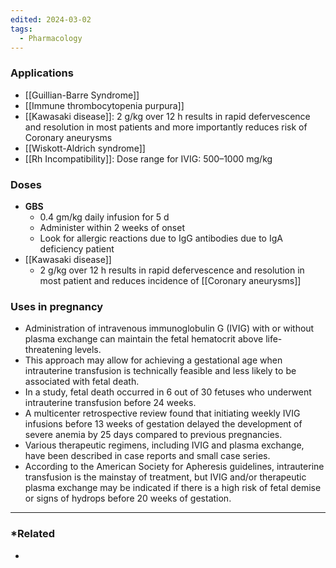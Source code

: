 ```yaml
---
edited: 2024-03-02
tags:
  - Pharmacology
---
```


### Applications
- [[Guillian-Barre Syndrome]]
- [[Immune thrombocytopenia purpura]]
- [[Kawasaki disease]]: 2 g/kg over 12 h results in rapid defervescence and resolution in most patients and more importantly reduces risk of Coronary aneurysms 
- [[Wiskott-Aldrich syndrome]]
- [[Rh Incompatibility]]: Dose range for IVIG: 500–1000 mg/kg 

### Doses
- **GBS**
	- 0.4 gm/kg daily infusion for 5 d
	- Administer within 2 weeks of onset
	- Look for allergic reactions due to IgG antibodies due to IgA deficiency patient 
- [[Kawasaki disease]]
	- 2 g/kg over 12 h results in rapid defervescence and resolution in most patient and reduces incidence of [[Coronary aneurysms]] 
### Uses in pregnancy
- Administration of intravenous immunoglobulin G (IVIG) with or without plasma exchange can maintain the fetal hematocrit above life-threatening levels.
- This approach may allow for achieving a gestational age when intrauterine transfusion is technically feasible and less likely to be associated with fetal death.
- In a study, fetal death occurred in 6 out of 30 fetuses who underwent intrauterine transfusion before 24 weeks.
- A multicenter retrospective review found that initiating weekly IVIG infusions before 13 weeks of gestation delayed the development of severe anemia by 25 days compared to previous pregnancies.
- Various therapeutic regimens, including IVIG and plasma exchange, have been described in case reports and small case series.
- According to the American Society for Apheresis guidelines, intrauterine transfusion is the mainstay of treatment, but IVIG and/or therapeutic plasma exchange may be indicated if there is a high risk of fetal demise or signs of hydrops before 20 weeks of gestation.

---
### *Related
- 